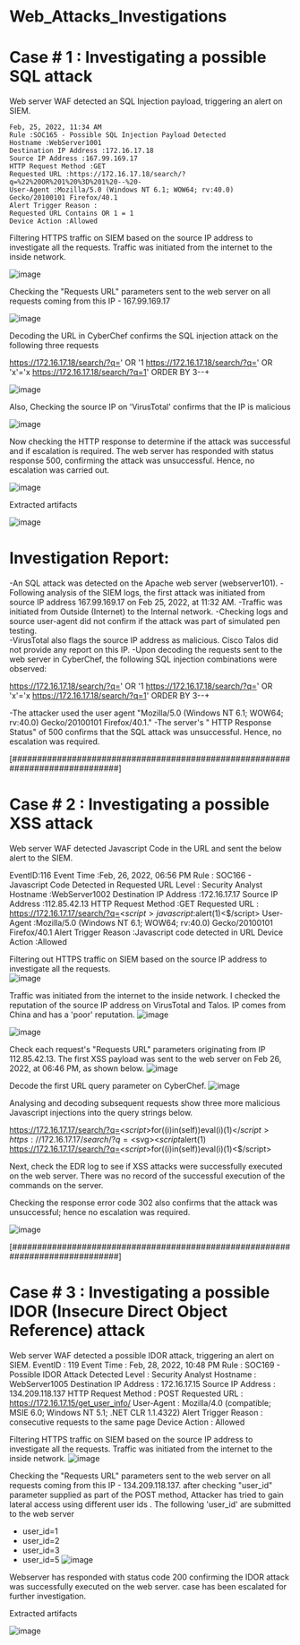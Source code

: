 # Web_Attacks_Investigations

# Case # 1 : Investigating a possible  SQL attack

Web server WAF detected an SQL Injection payload, triggering an alert on SIEM.
	
	Feb, 25, 2022, 11:34 AM
	Rule :SOC165 - Possible SQL Injection Payload Detected
	Hostname :WebServer1001
	Destination IP Address :172.16.17.18
	Source IP Address :167.99.169.17
	HTTP Request Method :GET
	Requested URL :https://172.16.17.18/search/?q=%22%20OR%201%20%3D%201%20--%20-
	User-Agent :Mozilla/5.0 (Windows NT 6.1; WOW64; rv:40.0) Gecko/20100101 Firefox/40.1
	Alert Trigger Reason :
	Requested URL Contains OR 1 = 1
	Device Action :Allowed
	
 
Filtering HTTPS traffic on SIEM based on the source IP address to investigate all the requests.  Traffic was initiated from the internet to the inside network.
	
![image](https://github.com/user-attachments/assets/c94d27ca-2de5-4e5b-bd21-fd1798c5dca9)


 
 Checking the "Requests URL" parameters  sent to the web server on all requests coming from this IP - 167.99.169.17

![image](https://github.com/user-attachments/assets/36b5b831-c6e0-4055-9cfa-2d8a30d9a9c9)


Decoding the URL in CyberChef confirms the SQL injection attack on the following three requests
	
https://172.16.17.18/search/?q=' OR '1
https://172.16.17.18/search/?q=' OR 'x'='x
https://172.16.17.18/search/?q=1' ORDER BY 3--+

![image](https://github.com/user-attachments/assets/fc1042dd-6ce6-492b-8d87-f8cf8b26fe82)
	
	
 

 Also, Checking the source IP on 'VirusTotal' confirms that the IP is malicious 
	
![image](https://github.com/user-attachments/assets/c8d1bdee-7d52-4b82-bc18-aab4b3457582)
	



 Now checking the HTTP response to determine if the attack was successful and if escalation is required. The web server has responded with status response 500, confirming the attack was unsuccessful. Hence, no escalation was carried out. 
	
![image](https://github.com/user-attachments/assets/b9a3fa39-55ec-4970-bc1b-0d690a5c50e5)




Extracted artifacts


![image](https://github.com/user-attachments/assets/831faf9d-0727-49e2-b26b-928294673e0f)




# Investigation Report:

-An SQL attack was detected on the Apache web server (webserver101). 
-Following analysis of the SIEM logs, the first attack was initiated from source IP address 167.99.169.17 on Feb 25, 2022, at 11:32 AM. 
-Traffic was initiated from Outside (Internet) to the  Internal network.
-Checking logs and source user-agent did not confirm if the attack was part of simulated pen testing.  
-VirusTotal also flags the source IP address as malicious.  Cisco Talos did not provide any report on this IP.
-Upon decoding the requests sent to the web server in CyberChef, the following SQL injection combinations were observed:
	
https://172.16.17.18/search/?q=' OR '1
https://172.16.17.18/search/?q=' OR 'x'='x
https://172.16.17.18/search/?q=1' ORDER BY 3--+

-The attacker used the user agent "Mozilla/5.0 (Windows NT 6.1; WOW64; rv:40.0) Gecko/20100101 Firefox/40.1."
-The server's " HTTP Response Status" of 500 confirms that the SQL attack was unsuccessful. Hence, no escalation was required. 

[##############################################################################]


# Case # 2 : Investigating a possible XSS attack

Web server WAF detected  Javascript Code in the URL and sent the below alert to the SIEM.


EventID:116
Event Time :Feb, 26, 2022, 06:56 PM
Rule : SOC166 - Javascript Code Detected in Requested URL
Level : Security Analyst
Hostname :WebServer1002
Destination IP Address :172.16.17.17
Source IP Address :112.85.42.13
HTTP Request Method :GET
Requested URL :
https://172.16.17.17/search/?q=<$script>javascript:$alert(1)<$/script>
User-Agent :Mozilla/5.0 (Windows NT 6.1; WOW64; rv:40.0) Gecko/20100101 Firefox/40.1
Alert Trigger Reason :Javascript code detected in URL
Device Action :Allowed


Filtering out HTTPS traffic on SIEM based on the source IP address to investigate all the requests.  
![image](https://github.com/user-attachments/assets/5242bad6-935e-4c66-8b40-1dab031238c6)


Traffic was initiated from the internet to the inside network. I checked the reputation of the source IP address on VirusTotal and Talos. IP comes from China and has a 'poor' reputation.
![image](https://github.com/user-attachments/assets/e65f3ef2-40df-4681-9829-6c675cba23e5)

![image](https://github.com/user-attachments/assets/326b44b2-a852-4173-ab51-555c3d51aa17)


Check each request's "Requests URL" parameters originating from IP 112.85.42.13. The first XSS payload was sent to the web server on Feb 26, 2022, at 06:46 PM, as shown below. 
![image](https://github.com/user-attachments/assets/a80f2318-b747-4840-8507-996915ecd6ba)

Decode the first URL query parameter on CyberChef.
![image](https://github.com/user-attachments/assets/fc944784-7008-4605-9519-83c840295a31)

Analysing and decoding subsequent requests show three more malicious Javascript injections into the query strings below. 
	
https://172.16.17.17/search/?q=<$script>$for((i)in(self))eval(i)(1)<$/script>
https://172.16.17.17/search/?q=<$svg><$script%20?>$alert(1)
https://172.16.17.17/search/?q=<$script>$for((i)in(self))eval(i)(1)<$/script>

Next, check the EDR log to see if XSS attacks were successfully executed on the web server.  There was no record of the successful execution of the commands on the server.

Checking the response error code 302 also confirms that the attack was unsuccessful; hence no escalation was required.

![image](https://github.com/user-attachments/assets/6d552400-289a-471b-a867-a7caef97f9c9)


[##############################################################################]

# Case # 3 : Investigating a possible  IDOR (Insecure Direct Object Reference) attack

Web server WAF detected a possible IDOR attack, triggering an alert on SIEM.
EventID :
119
Event Time :
Feb, 28, 2022, 10:48 PM
Rule :
SOC169 - Possible IDOR Attack Detected
Level :
Security Analyst
Hostname :
WebServer1005
Destination IP Address :
172.16.17.15
Source IP Address :
134.209.118.137
HTTP Request Method :
POST
Requested URL :
https://172.16.17.15/get_user_info/
User-Agent :
Mozilla/4.0 (compatible; MSIE 6.0; Windows NT 5.1; .NET CLR 1.1.4322)
Alert Trigger Reason :
consecutive requests to the same page
Device Action :
Allowed

Filtering HTTPS traffic on SIEM based on the source IP address to investigate all the requests.  Traffic was initiated from the internet to the inside network.
![image](https://github.com/user-attachments/assets/ad162cbd-34a0-46ed-ba14-d4452307b0f5)

Checking the "Requests URL" parameters  sent to the web server on all requests coming from this IP - 134.209.118.137. 
after checking  "user_id" parameter supplied as part of the POST method, Attacker has tried to gain lateral access using different user ids . The following 'user_id' are submitted to the web server 

- user_id=1
- user_id=2
- user_id=3
- user_id=5
![image](https://github.com/user-attachments/assets/887ec2d2-4d19-4ed2-86c5-78ebec039366)

Webserver has responded with status code 200 confirming the IDOR attack was successfully executed on the web server. case has been escalated for further investigation.  

Extracted artifacts

![image](https://github.com/user-attachments/assets/06d4322c-b566-470a-b1e4-96575177eb4d)




